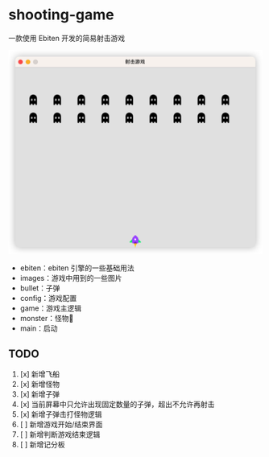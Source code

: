# shooting-game

一款使用 Ebiten 开发的简易射击游戏

![game](./images/game.png)

- ebiten：ebiten 引擎的一些基础用法
- images：游戏中用到的一些图片
- bullet：子弹
- config：游戏配置
- game：游戏主逻辑
- monster：怪物👹
- main：启动

## TODO

1. [x] 新增飞船
2. [x] 新增怪物
3. [x] 新增子弹 
4. [x] 当前屏幕中只允许出现固定数量的子弹，超出不允许再射击 
5. [x] 新增子弹击打怪物逻辑
6. [ ] 新增游戏开始/结束界面
7. [ ] 新增判断游戏结束逻辑
8. [ ] 新增记分板


